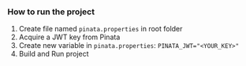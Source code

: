 ### How to run the project
1. Create file named `pinata.properties` in root folder
2. Acquire a JWT key from Pinata
3. Create new variable in `pinata.properties`: `PINATA_JWT="<YOUR_KEY>"`
4. Build and Run project

